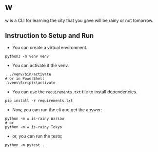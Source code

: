 # w

w is a CLI for learning the city that you gave will be rainy or not tomorrow.

## Instruction to Setup and Run
* You can create a virtual environment.
```shell
python3 -m venv venv
```

* You can activate it the venv.
```shell
. ./venv/bin/activate 
# or in PowerShell
.\venv\Scripts\activate
```

* You can use the `requirements.txt` file to install dependencies.
```shell
pip install -r requirements.txt
```

* Now, you can run the cli and get the answer:
```shell
python -m w is-rainy Warsaw
# or 
python -m w is-rainy Tokyo
```

* or, you can run the tests:
```shell
python -m pytest .
```
